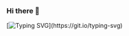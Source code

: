 ### Hi there 👋

<!--
**mgh233/mgh233** is a ✨ _special_ ✨ repository because its `README.md` (this file) appears on your GitHub profile.

Here are some ideas to get you started:

- 🔭 I’m currently working on ...
- 🌱 I’m currently learning ...
- 👯 I’m looking to collaborate on ...
- 🤔 I’m looking for help with ...
- 💬 Ask me about ...
- 📫 How to reach me: ...
- 😄 Pronouns: ...
- ⚡ Fun fact: ...
-->
[![Typing SVG](https://readme-typing-svg.herokuapp.com?font=Fira+Code&duration=2000&pause=1000&color=F74FB9&background=FF225400&multiline=true&width=800&height=100&lines=%E2%9C%A8This+is+mgh233.;%F0%9F%94%ADI'm+currently+a+junior+student+in+BUPT%2C+Beijing%2C+China.;%F0%9F%8C%B1I'm+now+major+in+Software+Engineering.)](https://git.io/typing-svg)
